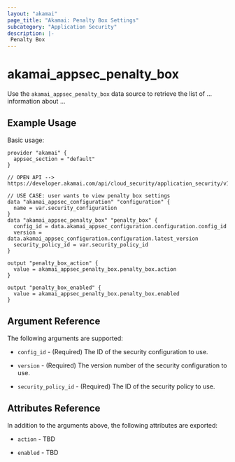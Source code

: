 ```yaml
---
layout: "akamai"
page_title: "Akamai: Penalty Box Settings"
subcategory: "Application Security"
description: |-
 Penalty Box
---
```


# akamai_appsec_penalty_box

Use the `akamai_appsec_penalty_box` data source to retrieve the list of ... information about ...

## Example Usage

Basic usage:

```hcl
provider "akamai" {
  appsec_section = "default"
}

// OPEN API --> https://developer.akamai.com/api/cloud_security/application_security/v1.html#getpenaltybox

// USE CASE: user wants to view penalty box settings
data "akamai_appsec_configuration" "configuration" {
  name = var.security_configuration
}
data "akamai_appsec_penalty_box" "penalty_box" {
  config_id = data.akamai_appsec_configuration.configuration.config_id
  version = data.akamai_appsec_configuration.configuration.latest_version
  security_policy_id = var.security_policy_id
}

output "penalty_box_action" {
  value = akamai_appsec_penalty_box.penalty_box.action
}

output "penalty_box_enabled" {
  value = akamai_appsec_penalty_box.penalty_box.enabled
}

```

## Argument Reference

The following arguments are supported:

* `config_id` - (Required) The ID of the security configuration to use.

* `version` - (Required) The version number of the security configuration to use.

* `security_policy_id` - (Required) The ID of the security policy to use.

## Attributes Reference

In addition to the arguments above, the following attributes are exported:

* `action` - TBD

* `enabled` - TBD

